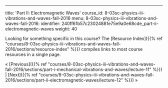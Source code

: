 ---
title: 'Part II: Electromagnetic Waves'
course_id: 8-03sc-physics-iii-vibrations-and-waves-fall-2016
menu:
  8-03sc-physics-iii-vibrations-and-waves-fall-2016:
    identifier: 240ff61b57c23024881e75e9a0e68cde_part-ii-electromagnetic-waves
    weight: 40

Looking for something specific in this course? The [Resource Index]({{% ref "courses/8-03sc-physics-iii-vibrations-and-waves-fall-2016/sections/resource-index" %}}) compiles links to most course resources in a single page.

« [Previous]({{% ref "courses/8-03sc-physics-iii-vibrations-and-waves-fall-2016/sections/part-i-mechanical-vibrations-and-waves/lecture-11" %}}) | [Next]({{% ref "courses/8-03sc-physics-iii-vibrations-and-waves-fall-2016/sections/part-ii-electromagnetic-waves/lecture-12" %}}) »